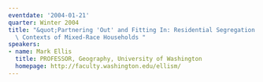 ```yaml
---
eventdate: '2004-01-21'
quarter: Winter 2004
title: "&quot;Partnering 'Out' and Fitting In: Residential Segregation and the Neighborhood\
  \ Contexts of Mixed-Race Households "
speakers:
- name: Mark Ellis
  title: PROFESSOR, Geography, University of Washington
  homepage: http://faculty.washington.edu/ellism/
---
```

